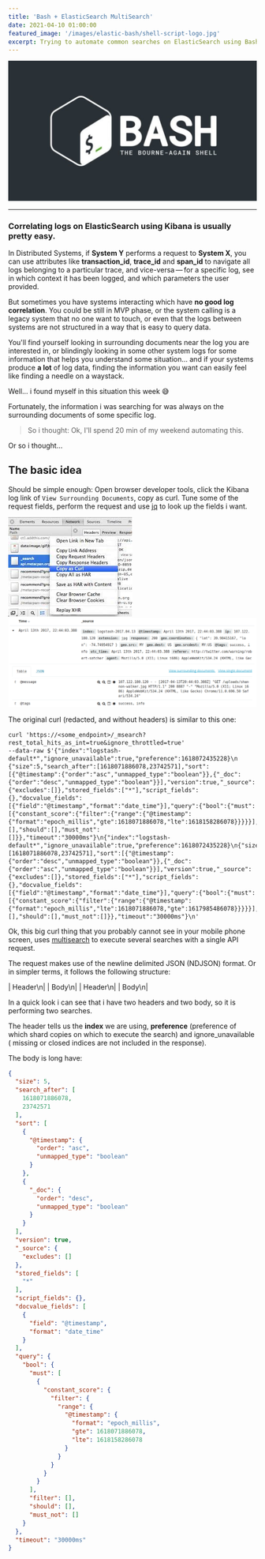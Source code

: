 ```yaml
---
title: 'Bash + ElasticSearch MultiSearch'
date: 2021-04-10 01:00:00
featured_image: '/images/elastic-bash/shell-script-logo.jpg'
excerpt: Trying to automate common searches on ElasticSearch using Bash.
---
```


![](/images/elastic-bash/shell-script-logo.jpg)


---

### Correlating logs on ElasticSearch using Kibana is usually pretty easy.

In Distributed Systems, if **System Y** performs a request to **System X**, you can use attributes like **transaction_id**, **trace_id** and **span_id** to navigate all logs belonging to a particular trace, and vice-versa — for a specific log, see in which context it has been logged, and which parameters the user provided.

But sometimes you have systems interacting which have **no good log correlation**. You could be still in MVP phase, or the system calling is a legacy system that no one want to touch, or even that the logs between systems are not structured in a way that is easy to query data.

You'll find yourself looking in surrounding documents near the log you are interested in, or blindingly looking in some other system logs for some information that helps you understand some situation... and if your systems produce **a lot** of log data, finding the information you want can easily feel like finding a needle on a waystack.

Well... i found myself in this situation this week :sweat_smile:

Fortunately, the information i was searching for was always on the surrounding documents of some specific log.

> So i thought: Ok, I'll spend 20 min of my weekend automating this.

Or so i thought...

## The basic idea

Should be simple enough: Open browser developer tools, click the Kibana log link of `View Surrounding Documents`, copy as curl. Tune some of the request fields, perform the request and  use [jq](https://github.com/stedolan/jq) to look up the fields i want.


<div class="gallery" data-columns="1">
	<img src="/images/elastic-bash/copy_as_curl.jpg">
	<img src="/images/elastic-bash/surrounding_documents.png">
</div>


The original curl (redacted, and without headers) is similar to this one:


```curl
curl 'https://<some_endpoint>/_msearch?rest_total_hits_as_int=true&ignore_throttled=true'
--data-raw $'{"index":"logstash-default*","ignore_unavailable":true,"preference":1618072435228}\n
{"size":5,"search_after":[1618071886078,23742571],"sort":[{"@timestamp":{"order":"asc","unmapped_type":"boolean"}},{"_doc":{"order":"desc","unmapped_type":"boolean"}}],"version":true,"_source":{"excludes":[]},"stored_fields":["*"],"script_fields":{},"docvalue_fields":[{"field":"@timestamp","format":"date_time"}],"query":{"bool":{"must":[{"constant_score":{"filter":{"range":{"@timestamp":{"format":"epoch_millis","gte":1618071886078,"lte":1618158286078}}}}}],"filter":[],"should":[],"must_not":[]}},"timeout":"30000ms"}\n{"index":"logstash-default*","ignore_unavailable":true,"preference":1618072435228}\n{"size":5,"search_after":[1618071886078,23742571],"sort":[{"@timestamp":{"order":"desc","unmapped_type":"boolean"}},{"_doc":{"order":"asc","unmapped_type":"boolean"}}],"version":true,"_source":{"excludes":[]},"stored_fields":["*"],"script_fields":{},"docvalue_fields":[{"field":"@timestamp","format":"date_time"}],"query":{"bool":{"must":[{"constant_score":{"filter":{"range":{"@timestamp":{"format":"epoch_millis","lte":1618071886078,"gte":1617985486078}}}}}],"filter":[],"should":[],"must_not":[]}},"timeout":"30000ms"}\n'
```

Ok, this big curl thing that you probably cannot see in your mobile phone screen, uses [multisearch](https://www.elastic.co/guide/en/elasticsearch/reference/current/search-multi-search.html) to execute several searches with a single API request.

The request makes use of the newline delimited JSON (NDJSON) format. Or in simpler terms, it follows the following structure:


| Header\n|
| Body\n|
| Header\n|
| Body\n|

In a quick look i can see that i have two headers and two body, so it is performing two searches.

The header tells us the **index** we are using, **preference** (preference of which shard copies on which to execute the search) and ignore_unavailable ( missing or closed indices are not included in the response).

The body is long have:

```json
{
  "size": 5,
  "search_after": [
    1618071886078,
    23742571
  ],
  "sort": [
    {
      "@timestamp": {
        "order": "asc",
        "unmapped_type": "boolean"
      }
    },
    {
      "_doc": {
        "order": "desc",
        "unmapped_type": "boolean"
      }
    }
  ],
  "version": true,
  "_source": {
    "excludes": []
  },
  "stored_fields": [
    "*"
  ],
  "script_fields": {},
  "docvalue_fields": [
    {
      "field": "@timestamp",
      "format": "date_time"
    }
  ],
  "query": {
    "bool": {
      "must": [
        {
          "constant_score": {
            "filter": {
              "range": {
                "@timestamp": {
                  "format": "epoch_millis",
                  "gte": 1618071886078,
                  "lte": 1618158286078
                }
              }
            }
          }
        }
      ],
      "filter": [],
      "should": [],
      "must_not": []
    }
  },
  "timeout": "30000ms"
}
```
